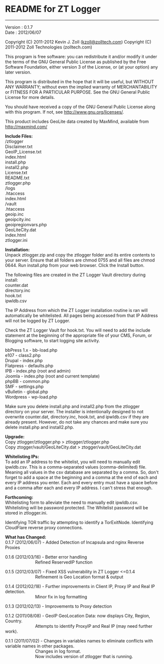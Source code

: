 # README for ZT Logger #

----------

Version : 0.1.7<br />
Date    : 2012/06/07

Copyright (C) 2011-2012 Kevin J. Zoll (kzoll@zolltech.com)
Copyright (C) 2011-2012 Zoll Technologies (zolltech.com)

This program is free software: you can redistribute it and/or modify it under the terms of the GNU General Public License as published by the Free Software Foundation, either version 3 of the License, or (at your option) any later version.

This program is distributed in the hope that it will be useful, but WITHOUT ANY WARRANTY; without even the implied warranty of MERCHANTABILITY or FITNESS FOR A PARTICULAR PURPOSE.  See the GNU General Public License for more details.

You should have received a copy of the GNU General Public License along with this program.  If not, see <http://www.gnu.org/licenses/>.

This product includes GeoLite data created by MaxMind, available from <http://maxmind.com/>

**Include Files:**<br />
/ztlogger<br />
Disclaimer.txt<br />
GeoIP_License.txt<br />
index.html<br />
install.php<br />
install2.php<br />
License.txt<br />
README.txt<br />
ztlogger.php<br />
/logs<br />
.htaccess<br />
index.html<br />
/vault<br />
.htaccess<br />
geoip.inc<br />
geoipcity.inc<br />
geoipregionvars.php<br />
GeoLiteCity.dat<br />
index.html<br />
ztlogger.ini

**Installation:**<br />
Unpack ztlogger.zip and copy the ztlogger folder and its entire contents to your server. Ensure that all folders are chmod 0755 and all files are chmod 0644. Run install.php from your web browser.  Click the Install button.


The following files are created in the ZT Logger Vault directory during install:<br />
counter.dat<br />
directory.inc<br />
hook.txt<br />
ipwldb.csv

The IP Address from which the ZT Logger installation routine is ran will automatically be whitelisted.  All pages being accessed from that IP Address will not be logged by ZT Logger.

Check the ZT Logger Vault for hook.txt.  You will need to add the include statement at the beginning of the appropriate file of your CMS, Forum, or Blogging software, to start logging site activity.

bbPress 1.x - bb-load.php<br />
e107 - class2.php<br />
Drupal - index.php<br />
Flatpress - defaults.php<br />
IPB  - index.php (root and admin)<br />
Joomla - index.php (root and current template)<br />
phpBB - common.php<br />
SMF - settings.php<br />
vBulletin - global.php<br />
Wordpress - wp-load.php

Make sure you delete install.php and install2.php from the ztlogger directory on your server. The installer is intentionally designed to not overwrite counter.dat, directory.inc, hook.txt, and ipwldb.csv if they are already present.  However, do not take any chances and make sure you delete install.php and install2.php.

**Upgrade:**<br />
Copy ztlogger/ztlogger.php > ztlogger/ztlogger.php<br />
Copy ztogger/vault/GeoLiteCity.dat > ztogger/vault/GeoLiteCity.dat

**Whitelisting IPs:**<br />
To add an IP address to the whitelist, you will need to manually edit ipwldb.csv.  This is a comma-separated values (comma-delimited) file.  Meaning all values in the csv database are separated by a comma.  So, don't forget to add a space at the beginning and a comma at the end of each and every IP address you enter. Each and every entry must have a space before and a comma after each and every IP address.  I can't stress that enough.

**Forthcoming:**<br />
Whitelisting form to alleviate the need to manually edit ipwldb.csv.  Whitelisting will be password protected.  The Whitelist password will be stored in ztlogger.ini.

Identifying TOR traffic by attempting to identify a TorExitNode.
Identifying CloudFlare reverse proxy connections.

**What has Changed:**<br />
0.1.7 (2012/06/07) - Added Detection of Incapsula and nginx Reverse Proxies

0.1.6 (2012/03/16) - Better error handling<br />
&nbsp;&nbsp;&nbsp;&nbsp;&nbsp;&nbsp;&nbsp;&nbsp;&nbsp;&nbsp;&nbsp;&nbsp;&nbsp;&nbsp;&nbsp;&nbsp;&nbsp;&nbsp;&nbsp;&nbsp;&nbsp;&nbsp;&nbsp;&nbsp;&nbsp;Refined ReservedIP function

0.1.5 (2012/03/07) - Fixed XSS vulnerability in ZT Logger <=0.1.4<br />
&nbsp;&nbsp;&nbsp;&nbsp;&nbsp;&nbsp;&nbsp;&nbsp;&nbsp;&nbsp;&nbsp;&nbsp;&nbsp;&nbsp;&nbsp;&nbsp;&nbsp;&nbsp;&nbsp;&nbsp;&nbsp;&nbsp;&nbsp;&nbsp;&nbsp;Refinement is Geo Location format & output

0.1.4 (2012/02/18) - Further improvements in Client IP, Proxy IP and Real IP detection.<br />
&nbsp;&nbsp;&nbsp;&nbsp;&nbsp;&nbsp;&nbsp;&nbsp;&nbsp;&nbsp;&nbsp;&nbsp;&nbsp;&nbsp;&nbsp;&nbsp;&nbsp;&nbsp;&nbsp;&nbsp;&nbsp;&nbsp;&nbsp;&nbsp;&nbsp;Minor fix in log formatting

0.1.3 (2012/02/13) - Improvements to Proxy detection

0.1.2 (2011/08/08) - GeoIP GeoLocation Data: now displays City, Region, Country.<br />
&nbsp;&nbsp;&nbsp;&nbsp;&nbsp;&nbsp;&nbsp;&nbsp;&nbsp;&nbsp;&nbsp;&nbsp;&nbsp;&nbsp;&nbsp;&nbsp;&nbsp;&nbsp;&nbsp;&nbsp;&nbsp;&nbsp;&nbsp;&nbsp;&nbsp;Attempts to identify ProxyIP and Real IP (may need further work).

0.1.1 (2011/07/02) - Changes in variables names to eliminate conflicts with variable names in other packages.<br />
&nbsp;&nbsp;&nbsp;&nbsp;&nbsp;&nbsp;&nbsp;&nbsp;&nbsp;&nbsp;&nbsp;&nbsp;&nbsp;&nbsp;&nbsp;&nbsp;&nbsp;&nbsp;&nbsp;&nbsp;&nbsp;&nbsp;&nbsp;&nbsp;&nbsp;Changes in log format.<br />
&nbsp;&nbsp;&nbsp;&nbsp;&nbsp;&nbsp;&nbsp;&nbsp;&nbsp;&nbsp;&nbsp;&nbsp;&nbsp;&nbsp;&nbsp;&nbsp;&nbsp;&nbsp;&nbsp;&nbsp;&nbsp;&nbsp;&nbsp;&nbsp;&nbsp;Now includes version of ztlogger that is running.